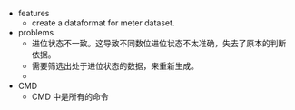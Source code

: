 - features
	- create a dataformat for meter dataset.
- problems
	- 进位状态不一致。这导致不同数位进位状态不太准确，失去了原本的判断依据。
	- 需要筛选出处于进位状态的数据，来重新生成。
	-
- CMD
    - CMD 中是所有的命令